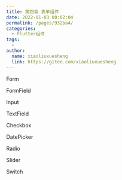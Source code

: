 ```yaml
---
title: 第四章 表单组件
date: 2022-01-03 00:02:04
permalink: /pages/932ba4/
categories:
  - Flutter组件
tags:
  - 
author: 
  name: xiaoliuxuesheng
  link: https://gitee.com/xiaoliuxuesheng
---
```


Form

FormField

Input

TextField

Checkbox

DatePicker

Radio

Slider

Switch

